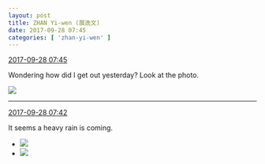 ```yaml
---
layout: post
title: ZHAN Yi-wen (展逸文)
date: 2017-09-28 07:45
categories: [ 'zhan-yi-wen' ]
---
```


<div class="weibo-info">
  <a href="http://weibo.com/6108090526/FnRaAde9T">2017-09-28 07:45</a>
</div>

Wondering how did I get out yesterday? Look at the photo.

<!-- more -->

<a href="http://wx4.sinaimg.cn/mw690/006FmVn8gy1fjyxt74wpbj30qo0zk0yk.jpg">
  <img class="weibo-pic-preview" src="http://wx4.sinaimg.cn/orj360/006FmVn8gy1fjyxt74wpbj30qo0zk0yk.jpg" />
</a>

---

<div class="weibo-info">
  <a href="http://weibo.com/6108090526/FnR9abMBn">2017-09-28 07:42</a>
</div>

It seems a heavy rain is coming.

<ul class="weibo-pic-list-1">
  <li class="weibo-pic">
    <a href="http://wx2.sinaimg.cn/mw690/006FmVn8gy1fjyxpd003ej30qo0qoaew.jpg"><img src="http://wx2.sinaimg.cn/thumb150/006FmVn8gy1fjyxpd003ej30qo0qoaew.jpg" /></a>
  </li>
  <li class="weibo-pic">
    <a href="http://wx3.sinaimg.cn/mw690/006FmVn8gy1fjyxpjajx6j30qo0zk46d.jpg"><img src="http://wx3.sinaimg.cn/thumb150/006FmVn8gy1fjyxpjajx6j30qo0zk46d.jpg" /></a>
  </li>
</ul>
